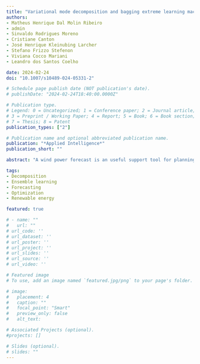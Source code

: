 ```yaml
---
title: "Variational mode decomposition and bagging extreme learning machine with multi-objective optimization for wind power forecasting"
authors:
- Matheus Henrique Dal Molin Ribeiro
- admin
- Sinvaldo Rodrigues Moreno
- Cristiane Canton
- José Henrique Kleinubing Larcher
- Stefano Frizzo Stefenon
- Viviana Cocco Mariani
- Leandro dos Santos Coelho

date: 2024-02-24
doi: "10.1007/s10489-024-05331-2"

# Schedule page publish date (NOT publication's date).
# publishDate: "2024-02-24T18:40:00.0000Z"

# Publication type.
# Legend: 0 = Uncategorized; 1 = Conference paper; 2 = Journal article;
# 3 = Preprint / Working Paper; 4 = Report; 5 = Book; 6 = Book section;
# 7 = Thesis; 8 = Patent
publication_types: ["2"]

# Publication name and optional abbreviated publication name.
publication: "*Applied Intelligence*"
publication_short: ""

abstract: "A wind power forecast is an useful support tool for planning and operating wind farm production, facilitating decisions regarding maintenance and load share. This paper presents an evaluation of a cooperative method, which uses a time series pre-processing strategy, artificial neural networks, and multi-objective optimization to forecast wind power generation. The proposed approach also evaluates the accuracy of the hybridization of variational mode decomposition (VMD) with bootstrap aggregation and extreme learning machine model for forecasting very short and short-term wind power generation. Multi-objective strategy aggregates the VMD-based components and obtains the final forecasting. The results imply that the presented algorithm has better forecasting performance compared to bootstrap stacking, other machine learning approaches, and statistical models, with a reduction of root mean squared error of approximately 12.76%, 25.25%, 31.91%, and 34.76%, respectively, for out-of-sample predictions. The forecasting results indicate that the presented approach can improve generalizability and accuracy in cases of very short and short-term wind energy generation."

tags:
- Decomposition
- Ensemble learning
- Forecasting
- Optimization
- Renewable energy

featured: true

# - name: ""
#   url: ""
# url_code: ''
# url_dataset: ''
# url_poster: ''
# url_project: ''
# url_slides: ''
# url_source: ''
# url_video: ''

# Featured image
# To use, add an image named `featured.jpg/png` to your page's folder.

# image:
#   placement: 4
#   caption: ""
#   focal_point: "Smart"
#   preview_only: false
#   alt_text: 

# Associated Projects (optional).
#projects: []

# Slides (optional).
# slides: ""
---
```


